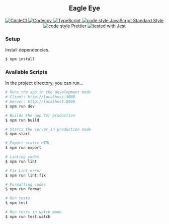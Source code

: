 <h2 align="center">Eagle Eye</h2>

<p align="center">
  <a href="https://circleci.com/gh/8k-eagle-eye/eagle-eye">
    <img src="https://img.shields.io/circleci/build/github/8k-eagle-eye/eagle-eye.svg?style=flat-square&logo=circleci" alt="CircleCI" />
  </a>
  <a href="https://codecov.io/gh/8k-eagle-eye/eagle-eye">
    <img src="https://img.shields.io/codecov/c/github/8k-eagle-eye/eagle-eye.svg?style=flat-square&logo=codecov&logoColor=fff" alt="Codecov" />
  </a>
  <a href="https://github.com/microsoft/TypeScript">
    <img src="https://img.shields.io/npm/types/typescript.svg?style=flat-square&logo=typescript" alt="TypeScript"/>
  </a>
  <a href="https://github.com/standard/standard">
    <img src="https://img.shields.io/badge/code_style-Standard-4b32c3.svg?style=flat-square&logo=eslint" alt="code style JavaScript Standard Style" />
  </a>
  <a href="https://github.com/prettier/prettier">
    <img src="https://img.shields.io/badge/code_style-Prettier-ff69b4.svg?style=flat-square&logo=prettier&logoColor=fff" alt="code style Prettier"/>
  </a>
  <a href="https://github.com/facebook/jest">
    <img src="https://img.shields.io/badge/tested_with-Jest-99424f.svg?style=flat-square&logo=jest" alt="tested with Jest"/>
  </a>
</p>

### Setup

Install dependencies.

```sh
$ npm install
```

### Available Scripts

In the project directory, you can run...

```sh
# Runs the app in the development mode
# Client: http://localhost:3000
# Server: http://localhost:8000
$ npm run dev

# Builds the app for production
$ npm run build

# Starts the server in production mode
$ npm start

# Export static HTML
$ npm run export

# Linting codes
$ npm run lint

# Fix Lint error
$ npm run lint:fix

# Formatting codes
$ npm run format

# Run tests
$ npm test

# Run tests in watch mode
$ npm run test:watch
```
